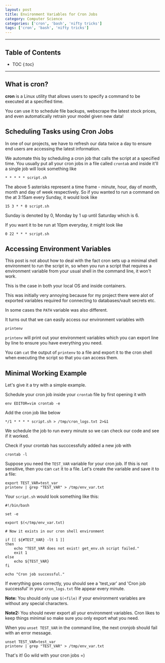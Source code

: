 ```yaml
---
layout: post
title: Environment Variables for Cron Jobs
category: Computer Science
categories: ['cron', 'bash', 'nifty tricks']
tags: ['cron', 'bash', 'nifty tricks']
---
```


---
<h2 class="no_toc">Table of Contents</h2>

* TOC
{:toc}

<!-- Need this for table of contents above -->
---

## What is cron?

__cron__ is a Linux utility that allows users to specify a command to be executed at a specified time. 

You can use it to schedule file backups, webscrape the latest stock prices, and even automatically retrain your model given new data!

## Scheduling Tasks using Cron Jobs

In one of our projects, we have to refresh our data twice a day to ensure end users are accessing the latest information.

We automate this by scheduling a cron job that calls the script at a specified time. You usually put all your cron jobs in a file called `crontab` and inside it'll a single job will look something like 

```{bash}
* * * * * script.sh
```

The above 5 asterisks represent a time frame - minute, hour, day of month, month and day of week respectively. So if you wanted to run a command on the at 3:15am every Sunday, it would look like

```{bash}
15 3 * * 0 script.sh
```
Sunday is denoted by 0, Monday by 1 up until Saturday which is 6.

If you want it to be run at 10pm everyday, it might look like 

```{bash}
0 22 * * * script.sh
```

## Accessing Environment Variables

This post is not about how to deal with the fact cron sets up a minimal shell environment to run the script in, so when you run a script that requires a environment variable from your usual shell in the command line, it won't work.

This is the case in both your local OS and inside containers. 

This was initially very annoying because for my project there were alot of exported variables required for connecting to databases/vault secrets etc.

In some cases the `PATH` variable was also different. 

It turns out that we can easily access our environment variables with

```{bash}
printenv
```

`printenv` will print out your environment variables which you can export line by line to ensure you have everything you need.  

You can `cat` the output of `printenv` to a file and export it to the cron shell when executing the script so that you can access them.

## Minimal Working Example

Let's give it a try with a simple example. 

Schedule your cron job inside your `crontab` file by first opening it with

```{bash}
env EDITOR=vim crontab -e 
``` 

Add the cron job like below
 
```{bash}
*/1 * * * * script.sh > /tmp/cron_logs.txt 2>&1
```

We schedule the job to run every minute so we can check our code and see if it worked.

Check if your crontab has succcessfully added a new job with

```{bash}
crontab -l
```

Suppose you need the `TEST_VAR` variable for your cron job. If this is not sensitive, then you can `cat` it to a file. Let's create the variable and save it to a file:

```{bash}
export TEST_VAR=test_var
printenv | grep "TEST_VAR" > /tmp/env_var.txt
```

Your `script.sh` would look something like this:

```{bash}
#!/bin/bash 

set -e 

export $(</tmp/env_var.txt)

# Now it exists in our cron shell environment 

if [[ ${#TEST_VAR} -lt 1 ]] 
then 
    echo "TEST_VAR does not exist! get_env.sh script failed."
    exit 1
else
    echo ${TEST_VAR}
fi

echo "Cron job successful."
```

If everything goes correctly, you should see a 'test_var' and 'Cron job successful' in your `cron_logs.txt` file appear every minute.

__Note:__ You should only use `$(<file)` if your environment variables are without any special characters. 

__Note2:__ You should never export all your environment variables. Cron likes to keep things minimal so make sure you only export what you need. 


When you `unset TEST_VAR` in the command line, the next cronjob should fail with an error message. 

```{bash}
unset TEST_VAR=test_var
printenv | grep "TEST_VAR" > /tmp/env_var.txt
```

That's it! Go wild with your cron jobs =) 

